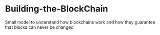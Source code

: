 # Building-the-BlockChain
Small model to understand how blockchains work and how they guarantee that blocks can never be changed
